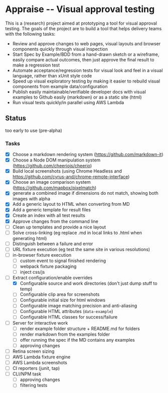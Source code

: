 # Appraise -- Visual approval testing

This is a (research) project aimed at prototyping a tool for visual approval testing. The goals of the project are to build a tool that helps delivery teams with the following tasks:

- Review and approve changes to web pages, visual layouts and browser components quickly through visual inspection 
- Start Spec by Example/BDD from a hand-drawn sketch or a wireframe,  easily compare actual outcomes, then just approve the final result to make a regression test
- Automate acceptance/regression tests for visual look and feel in a visual language, rather than xUnit style code
- Speed up visual exploratory testing by making it easier to rebuild visual components from example data/configuration
- Publish easily maintainable/verifiable developer docs with visual examples to Github easily (markdown) or as a static site (html)
- Run visual tests quickly/in parallel using AWS Lambda

## Status

too early to use (pre-alpha)


### Tasks

- [x] Choose a markdown rendering system (https://github.com/markdown-it)
- [x] Choose a Node DOM manipulation system (https://github.com/cheeriojs/cheerio)
- [x] Build local screenshots (using Chrome Headless and https://github.com/cyrus-and/chrome-remote-interface)
- [x] Choose an image comparison system (https://github.com/mapbox/pixelmatch)
- [x] generate a combined image if dimensions do not match, showing both images with alpha
- [x] Add a generic layout to HTML when converting from MD 
- [x] Add a generic template for result files
- [x] Create an index with all test results
- [x] Approve changes from the command line
- [ ] Clean up templates and provide a nice layout
- [ ] Solve cross-linking (eg replace .md in local links to .html when generating html)
- [ ] Distinguish between a failure and error
- [ ] URL fixture execution (eg test the same site in various resolutions)
- [ ] in-browser fixture execution
  - [ ] custom event to signal finished rendering
  - [ ] webpack fixture packaging
  - [ ] inject css/js
- [ ] Extract configuration/enable overrides
  - [x] Configurable source and work directories (don't just dump stuff to temp)
  - [ ] Configurable clip area for screenshots
  - [ ] Configurable initial size for html windows
  - [ ] Configurable image matching precision and anti-aliasing
  - [ ] Configurable HTML attributes (`data-example`)
  - [ ] Configurable HTML classes for success/failure
- [ ] Server for interactive work
  - [ ] render example folder structure + README.md for folders
  - [ ] render markdown from the examples folder 
  - [ ] offer running the spec if the MD contains any examples
  - [ ] approving changes
- [ ] Retina screen sizing
- [ ] AWS Lambda fixture engine
- [ ] AWS Lambda screenshots 
- [ ] CI reporters (junit, tap)
- [ ] CLI/NPM task
  - [ ] approving changes
  - [ ] filtering tests
